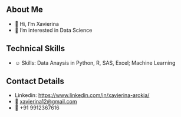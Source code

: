 
## About Me
- 👋 Hi, I’m Xavierina
- 👀 I’m interested in Data Science

## Technical Skills
- :relaxed: Skills: Data Anaysis in Python, R, SAS, Excel; Machine Learning

## Contact Details
- Linkedin: https://www.linkedin.com/in/xavierina-arokia/
- :e-mail: xavierina12@gmail.com
- :calling: +91 9912367616
